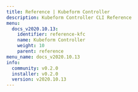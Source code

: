 ```yaml
---
title: Reference | Kubeform Controller
description: Kubeform Controller CLI Reference
menu:
  docs_v2020.10.13:
    identifier: reference-kfc
    name: Kubeform Controller
    weight: 10
    parent: reference
menu_name: docs_v2020.10.13
info:
  community: v0.2.0
  installer: v0.2.0
  version: v2020.10.13
---
```


